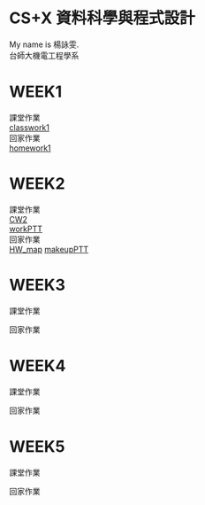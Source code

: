 # CS+X 資料科學與程式設計        
My name is 楊詠雯.   
台師大機電工程學系    
# WEEK1
課堂作業    
[classwork1](https://yongwen-yang.github.io/example/WEEK1/classwork1.html)    
回家作業        
[homework1](https://yongwen-yang.github.io/example//WEEK1/homework1.html)
# WEEK2
課堂作業    
[CW2](https://yongwen-yang.github.io/example//WEEK2/CW2.html)    
[workPTT](https://yongwen-yang.github.io/example//WEEK2/workPTT.html)  
回家作業    
[HW_map](https://yongwen-yang.github.io/example//WEEK2/HW_map.html)
[makeupPTT](https://yongwen-yang.github.io/example//WEEK2/makeupPTT.html)  
# WEEK3
課堂作業    

回家作業    

# WEEK4
課堂作業    

回家作業    

# WEEK5
課堂作業    

回家作業    
